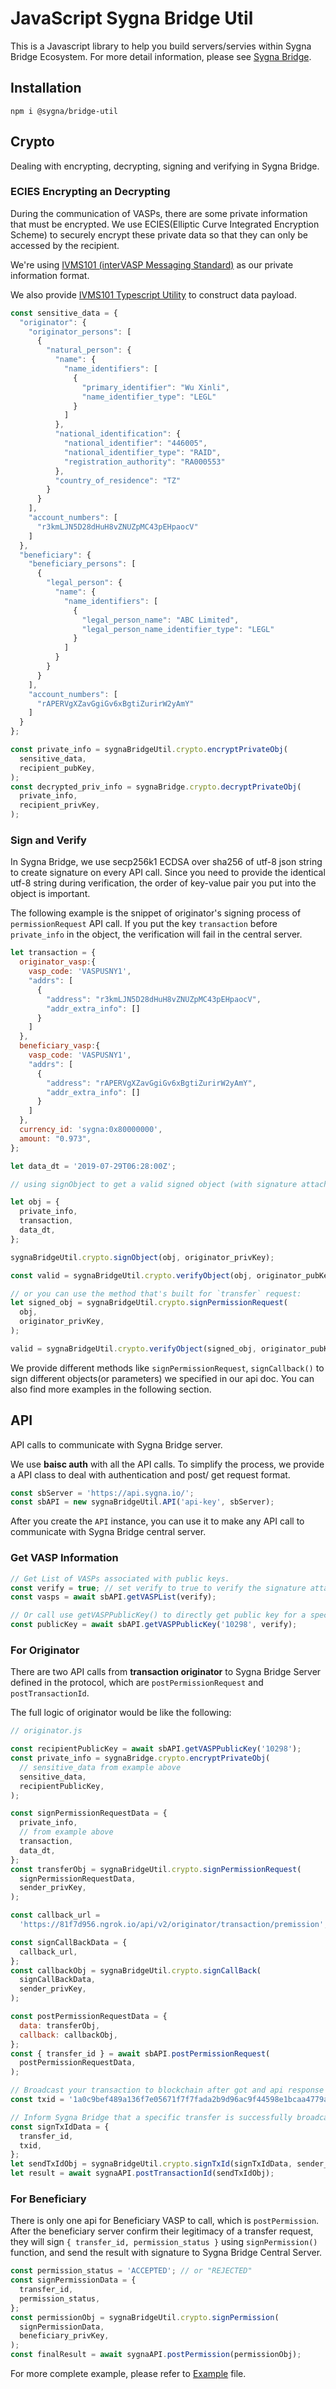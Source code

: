 # JavaScript Sygna Bridge Util

This is a Javascript library to help you build servers/servies within Sygna Bridge Ecosystem. For more detail information, please see [Sygna Bridge](https://www.sygna.io/).

## Installation

```shell
npm i @sygna/bridge-util
```

## Crypto

Dealing with encrypting, decrypting, signing and verifying in Sygna Bridge.

### ECIES Encrypting an Decrypting

During the communication of VASPs, there are some private information that must be encrypted. We use ECIES(Elliptic Curve Integrated Encryption Scheme) to securely encrypt these private data so that they can only be accessed by the recipient.

We're using [IVMS101 (interVASP Messaging Standard)](https://intervasp.org/) as our private information format.

We also provide [IVMS101 Typescript Utility](https://github.com/CoolBitX-Technology/sygna-bridge-ivms-utils/tree/master/typescript) to construct data payload.

```javascript
const sensitive_data = {
  "originator": {
    "originator_persons": [
      {
        "natural_person": {
          "name": {
            "name_identifiers": [
              {
                "primary_identifier": "Wu Xinli",
                "name_identifier_type": "LEGL"
              }
            ]
          },
          "national_identification": {
            "national_identifier": "446005",
            "national_identifier_type": "RAID",
            "registration_authority": "RA000553"
          },
          "country_of_residence": "TZ"
        }
      }
    ],
    "account_numbers": [
      "r3kmLJN5D28dHuH8vZNUZpMC43pEHpaocV"
    ]
  },
  "beneficiary": {
    "beneficiary_persons": [
      {
        "legal_person": {
          "name": {
            "name_identifiers": [
              {
                "legal_person_name": "ABC Limited",
                "legal_person_name_identifier_type": "LEGL"
              }
            ]
          }
        }
      }
    ],
    "account_numbers": [
      "rAPERVgXZavGgiGv6xBgtiZurirW2yAmY"
    ]
  }
};

const private_info = sygnaBridgeUtil.crypto.encryptPrivateObj(
  sensitive_data,
  recipient_pubKey,
);
const decrypted_priv_info = sygnaBridge.crypto.decryptPrivateObj(
  private_info,
  recipient_privKey,
);
```

### Sign and Verify

In Sygna Bridge, we use secp256k1 ECDSA over sha256 of utf-8 json string to create signature on every API call. Since you need to provide the identical utf-8 string during verification, the order of key-value pair you put into the object is important.

The following example is the snippet of originator's signing process of `permissionRequest` API call. If you put the key `transaction` before `private_info` in the object, the verification will fail in the central server.

```javascript
let transaction = {
  originator_vasp:{
    vasp_code: 'VASPUSNY1',
    "addrs": [
      {
        "address": "r3kmLJN5D28dHuH8vZNUZpMC43pEHpaocV",
        "addr_extra_info": []
      }
    ]
  },
  beneficiary_vasp:{
    vasp_code: 'VASPUSNY1',
    "addrs": [
      {
        "address": "rAPERVgXZavGgiGv6xBgtiZurirW2yAmY",
        "addr_extra_info": []
      }
    ]
  },
  currency_id: 'sygna:0x80000000',
  amount: "0.973",
};

let data_dt = '2019-07-29T06:28:00Z';

// using signObject to get a valid signed object (with signature attached)

let obj = {
  private_info,
  transaction,
  data_dt,
};

sygnaBridgeUtil.crypto.signObject(obj, originator_privKey);

const valid = sygnaBridgeUtil.crypto.verifyObject(obj, originator_pubKey);

// or you can use the method that's built for `transfer` request:
let signed_obj = sygnaBridgeUtil.crypto.signPermissionRequest(
  obj,
  originator_privKey,
);

valid = sygnaBridgeUtil.crypto.verifyObject(signed_obj, originator_pubKey);
```

We provide different methods like `signPermissionRequest`, `signCallback()` to sign different objects(or parameters) we specified in our api doc. You can also find more examples in the following section.

## API

API calls to communicate with Sygna Bridge server.

We use **baisc auth** with all the API calls. To simplify the process, we provide a API class to deal with authentication and post/ get request format.

```javascript
const sbServer = 'https://api.sygna.io/';
const sbAPI = new sygnaBridgeUtil.API('api-key', sbServer);
```

After you create the `API` instance, you can use it to make any API call to communicate with Sygna Bridge central server.

### Get VASP Information

```javascript
// Get List of VASPs associated with public keys.
const verify = true; // set verify to true to verify the signature attached with api response automatically.
const vasps = await sbAPI.getVASPList(verify);

// Or call use getVASPPublicKey() to directly get public key for a specific VASP.
const publicKey = await sbAPI.getVASPPublicKey('10298', verify);
```

### For Originator

There are two API calls from **transaction originator** to Sygna Bridge Server defined in the protocol, which are `postPermissionRequest` and `postTransactionId`.

The full logic of originator would be like the following:

```javascript
// originator.js

const recipientPublicKey = await sbAPI.getVASPPublicKey('10298');
const private_info = sygnaBridge.crypto.encryptPrivateObj(
  // sensitive_data from example above
  sensitive_data,
  recipientPublicKey,
);

const signPermissionRequestData = {
  private_info,
  // from example above
  transaction,
  data_dt,
};
const transferObj = sygnaBridgeUtil.crypto.signPermissionRequest(
  signPermissionRequestData,
  sender_privKey,
);

const callback_url =
  'https://81f7d956.ngrok.io/api/v2/originator/transaction/premission';

const signCallBackData = {
  callback_url,
};
const callbackObj = sygnaBridgeUtil.crypto.signCallBack(
  signCallBackData,
  sender_privKey,
);

const postPermissionRequestData = {
  data: transferObj,
  callback: callbackObj,
};
const { transfer_id } = await sbAPI.postPermissionRequest(
  postPermissionRequestData,
);

// Broadcast your transaction to blockchain after got and api response at your api server.
const txid = '1a0c9bef489a136f7e05671f7f7fada2b9d96ac9f44598e1bcaa4779ac564dcd';

// Inform Sygna Bridge that a specific transfer is successfully broadcasted to the blockchain.
const signTxIdData = {
  transfer_id,
  txid,
};
let sendTxIdObj = sygnaBridgeUtil.crypto.signTxId(signTxIdData, sender_privKey);
let result = await sygnaAPI.postTransactionId(sendTxIdObj);
```

### For Beneficiary

There is only one api for Beneficiary VASP to call, which is `postPermission`. After the beneficiary server confirm their legitimacy of a transfer request, they will sign `{ transfer_id, permission_status }` using `signPermission()` function, and send the result with signature to Sygna Bridge Central Server.

```javascript
const permission_status = 'ACCEPTED'; // or "REJECTED"
const signPermissionData = {
  transfer_id,
  permission_status,
};
const permissionObj = sygnaBridgeUtil.crypto.signPermission(
  signPermissionData,
  beneficiary_privKey,
);
const finalResult = await sygnaAPI.postPermission(permissionObj);
```

For more complete example, please refer to [Example](example/index.js) file.

